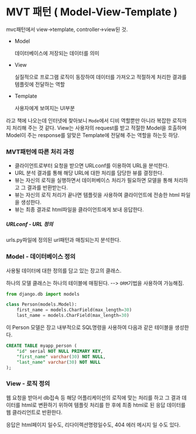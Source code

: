 # MVT 패턴 ( Model-View-Template )

mvc패턴에서 view->template, controller->view된 것.

- Model

  데이터베이스에 저장되는 데이터를 의미

- View

  실질적으로 프로그램 로직이 동장하여 데이터를 가져오고 적절하게 처리한 결과를 템플릿에 전달하는 역할

- Template

  사용자에게 보여지는 UI부분

라고 책에 나오는데 인터넷에 찾아보니 `Mode`에서 디비 역할뿐만 아니라 복잡한 로직까지 처리해 주는 것 같다. View는 사용자의 request를 받고 적절한 Model을 호출하며 Model이 주는 response를 알맞은 Template에 전달해 주는 역할을 하는듯 하당.



### MVT패턴에 따른 처리 과정

- 클라이언트로부터 요청을 받으면 URLconf를 이용하여 URL을 분석한다.
- URL 분석 결과를 통해 해당 URL에 대한 처리를 담당한 뷰를 결정한다.
- 뷰는 자신의 로직을 실행하면서 데이퍼베이스 처리가 필요하면 모델을 통해 처리하고 그 결과를 반환받는다.
- 뷰는 자신의 로직 처리가 끝나면 템플릿을 사용하여 클라이언트에 전송한 html 파일을 생성한다.
- 뷰는 최종 결과로 html파일을 클라이언트에게 보내 응답한다.



##### URLconf - URL 정의

urls.py파일에 정의된 url패턴과 매칭되는지 분석한다.



### Model - 데이터베이스 정의

사용될 데이터에 대한 정의를 담고 있는 장고의 클래스.

하나의 모델 클래스는 하나의 테이블에 매핑된다. --> `ORM`기법을 사용하여 가능해짐.

```python
from django.db import models

class Person(models.Model):
    first_name = models.CharField(max_length=30)
    last_name = models.CharField(max_length=30)
```

이 Person 모델은 장고 내부적으로 SQL명령을 사용하여 다음과 같은 테이블을 생성한다.

```sql
CREATE TABLE myapp_person (
	"id" serial NOT NULL PRIMARY KEY,
	"first_name" varchar(30) NOT NULL,
	"last_name" varchar(30) NOT NULL
);
```



### View - 로직 정의

웹 요청을 받아서 db접속 등 해당 어플리케이션의 로직에 맞는 처리를 하고 그 결과 데이터를 html로 변환하기 위하여 템플릿 처리를 한 후에 최종 html로 된 응답 데이터를 웹 클라리언트로 반환한다.

응답은 html페이지 일수도, 리다이렉션명령일수도, 404 에러 메시지 일 수도 있다.